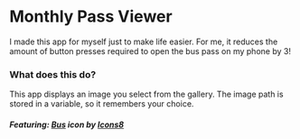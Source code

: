 # Monthly Pass Viewer
I made this app for myself just to make life easier. For me, it reduces the amount of button presses required to open the bus pass on my phone by 3!

### What does this do?
This app displays an image you select from the gallery. The image path is stored in a variable, so it remembers your choice.

##### Featuring: <a target="_blank" href="https://icons8.com/icon/Y8iLfEJeABbG/bus">Bus</a> icon by <a target="_blank" href="https://icons8.com">Icons8</a>